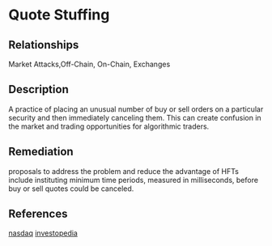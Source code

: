 # Quote Stuffing

## Relationships 
Market Attacks,Off-Chain, On-Chain, Exchanges

## Description 
A practice of placing an unusual number of buy or sell orders on a particular security and then immediately canceling them. This can create confusion in the market and trading opportunities for algorithmic traders.

## Remediation
proposals to address the problem and reduce the advantage of HFTs include instituting minimum time periods, measured in milliseconds, before buy or sell quotes could be canceled.


## References 
[nasdaq](https://www.nasdaq.com/glossary/q/quote-stuffing)
[investopedia](https://www.investopedia.com/terms/q/quote-stuffing.asp)

